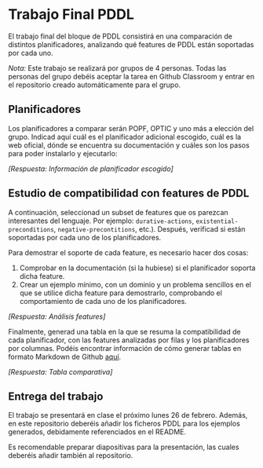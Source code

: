 # Trabajo Final PDDL

El trabajo final del bloque de PDDL consistirá en una comparación de distintos planificadores, analizando qué features de PDDL están soportadas por cada uno.

*Nota:* Este trabajo se realizará por grupos de 4 personas. Todas las personas del grupo debéis aceptar la tarea en Github Classroom y entrar en el repositorio creado automáticamente para el grupo.

## Planificadores

Los planificadores a comparar serán POPF, OPTIC y uno más a elección del grupo. Indicad aquí cuál es el planificador adicional escogido, cuál es la web oficial, dónde se encuentra su documentación y cuáles son los pasos para poder instalarlo y ejecutarlo:

*[Respuesta: Información de planificador escogido]*


## Estudio de compatibilidad con features de PDDL
A continuación, seleccionad un subset de features que os parezcan interesantes del lenguaje. Por ejemplo: `durative-actions`, `existential-preconditions`, `negative-precontitions`, etc.). Después, verificad si están soportadas por cada uno de los planificadores.

Para demostrar el soporte de cada feature, es necesario hacer dos cosas:

1. Comprobar en la documentación (si la hubiese) si el planificador soporta dicha feature.
2. Crear un ejemplo mínimo, con un dominio y un problema sencillos en el que se utilice dicha feature para demostrarlo, comprobando el comportamiento de cada uno de los planificadores.

*[Respuesta: Análisis features]*


Finalmente, generad una tabla en la que se resuma la compatibilidad de cada planificador, con las features analizadas por filas y los planificadores por columnas. Podéis encontrar información de cómo generar tablas en formato Markdown de Github [aquí](https://docs.github.com/es/get-started/writing-on-github/working-with-advanced-formatting/organizing-information-with-tables).

*[Respuesta: Tabla comparativa]*



## Entrega del trabajo
El trabajo se presentará en clase el próximo lunes 26 de febrero. Además, en este repositorio deberéis añadir los ficheros PDDL para los ejemplos generados, debidamente referenciados en el README.

Es recomendable preparar diapositivas para la presentación, las cuales deberéis añadir también al repositorio.
